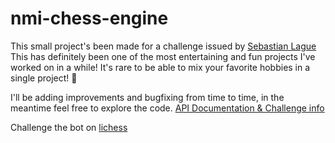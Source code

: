 # nmi-chess-engine
This small project's been made for a challenge issued by [Sebastian Lague](https://www.youtube.com/watch?v=iScy18pVR58&ab_channel=SebastianLague)
This has definitely been one of the most entertaining and fun projects I've worked on in a while! It's rare to be able to mix your favorite hobbies in a single project! 👀

I'll be adding improvements and bugfixing from time to time, in the meantime feel free to explore the code.
[API Documentation & Challenge info](https://github.com/SebLague/Chess-Challenge)

Challenge the bot on [lichess](https://lichess.org/@/nmi_bot)
